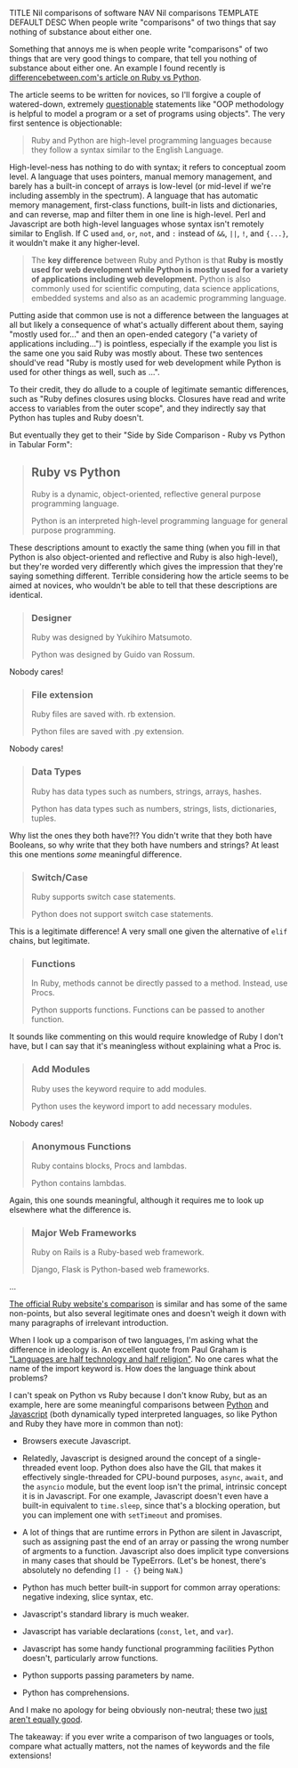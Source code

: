 TITLE Nil comparisons of software
NAV Nil comparisons
TEMPLATE DEFAULT
DESC When people write "comparisons" of two things that say nothing of substance about either one.

Something that annoys me is when people write "comparisons" of two things that are very good things to compare, that tell you nothing of substance about either one. An example I found recently is <a rel="nofollow" href="https://www.differencebetween.com/difference-between-ruby-and-vs-python/">differencebetween.com's article on Ruby vs Python</a>.

The article seems to be written for novices, so I'll forgive a couple of watered-down, extremely [questionable](https://yujiri.xyz/software/oop) statements like "OOP methodology is helpful to model a program or a set of programs using objects". The very first sentence is objectionable:

> Ruby and Python are high-level programming languages because they follow a syntax similar to the English Language.

High-level-ness has nothing to do with syntax; it refers to conceptual zoom level. A language that uses pointers, manual memory management, and barely has a built-in concept of arrays is low-level (or mid-level if we're including assembly in the spectrum). A language that has automatic memory management, first-class functions, built-in lists and dictionaries, and can reverse, map and filter them in one line is high-level. Perl and Javascript are both high-level languages whose syntax isn't remotely similar to English. If C used `and`, `or`, `not`, and `:` instead of `&&`, `||`, `!`, and `{...}`, it wouldn't make it any higher-level.

> The **key difference** between Ruby and Python is that **Ruby is mostly used for web development while Python is mostly used for a variety of applications including web development.** Python is also commonly used for scientific computing, data science applications, embedded systems and also as an academic programming language.

Putting aside that common use is not a difference between the languages at all but likely a consequence of what's actually different about them, saying "mostly used for..." and then an open-ended category ("a variety of applications including...") is pointless, especially if the example you list is the same one you said Ruby was mostly about. These two sentences should've read "Ruby is mostly used for web development while Python is used for other things as well, such as ...".

To their credit, they do allude to a couple of legitimate semantic differences, such as "Ruby defines closures using blocks. Closures have read and write access to variables from the outer scope", and they indirectly say that Python has tuples and Ruby doesn't.

But eventually they get to their "Side by Side Comparison - Ruby vs Python in Tabular Form":

> ## Ruby vs Python
>
> Ruby is a dynamic, object-oriented, reflective general purpose programming language.
>
> Python is an interpreted high-level programming language for general purpose programming.

These descriptions amount to exactly the same thing (when you fill in that Python is also object-oriented and reflective and Ruby is also high-level), but they're worded very differently which gives the impression that they're saying something different. Terrible considering how the article seems to be aimed at novices, who wouldn't be able to tell that these descriptions are identical.

> ### Designer
>
> Ruby was designed by Yukihiro Matsumoto.
>
> Python was designed by Guido van Rossum.

Nobody cares!

> ### File extension
>
> Ruby files are saved with. rb extension.
>
> Python files are saved with .py extension.

Nobody cares!

> ### Data Types
>
>Ruby has data types such as numbers, strings, arrays, hashes.
>
> Python has data types such as numbers, strings, lists, dictionaries, tuples.

Why list the ones they both have?!? You didn't write that they both have Booleans, so why write that they both have numbers and strings? At least this one mentions *some* meaningful difference.

> ### Switch/Case
>
> Ruby supports switch case statements.
>
> Python does not support switch case statements.

This is a legitimate difference! A very small one given the alternative of `elif` chains, but legitimate.

> ### Functions
>
> In Ruby, methods cannot be directly passed to a method. Instead, use Procs.
>
> Python supports functions. Functions can be passed to another function.

It sounds like commenting on this would require knowledge of Ruby I don't have, but I can say that it's meaningless without explaining what a Proc is.

> ### Add Modules
>
> Ruby uses the keyword require to add modules.
>
> Python uses the keyword import to add necessary modules.

Nobody cares!

> ### Anonymous Functions
>
> Ruby contains blocks, Procs and lambdas.
>
> Python contains lambdas.

Again, this one sounds meaningful, although it requires me to look up elsewhere what the difference is.

> ### Major Web Frameworks
>
> Ruby on Rails is a Ruby-based web framework.
>
> Django, Flask is Python-based web frameworks.

...

[The official Ruby website's comparison](https://www.ruby-lang.org/en/documentation/ruby-from-other-languages/to-ruby-from-python/) is similar and has some of the same non-points, but also several legitimate ones and doesn't weigh it down with many paragraphs of irrelevant introduction.

When I look up a comparison of two languages, I'm asking what the difference in ideology is. An excellent quote from Paul Graham is ["Languages are half technology and half religion"](http://www.paulgraham.com/avg.html). No one cares what the name of the import keyword is. How does the language think about problems?

I can't speak on Python vs Ruby because I don't know Ruby, but as an example, here are some meaningful comparisons between [Python](https://yujiri.xyz/software/python) and [Javascript](https://yujiri.xyz/software/javascript) (both dynamically typed interpreted languages, so like Python and Ruby they have more in common than not):

* Browsers execute Javascript.

* Relatedly, Javascript is designed around the concept of a single-threaded event loop. Python does also have the GIL that makes it effectively single-threaded for CPU-bound purposes, `async`, `await`, and the `asyncio` module, but the event loop isn't the primal, intrinsic concept it is in Javascript. For one example, Javascript doesn't even have a built-in equivalent to `time.sleep`, since that's a blocking operation, but you can implement one with `setTimeout` and promises.

* A lot of things that are runtime errors in Python are silent in Javascript, such as assigning past the end of an array or passing the wrong number of argments to a function. Javascript also does implicit type conversions in many cases that should be TypeErrors. (Let's be honest, there's absolutely no defending `[] - {}` being `NaN`.)

* Python has much better built-in support for common array operations: negative indexing, slice syntax, etc.

* Javascript's standard library is much weaker.

* Javascript has variable declarations (`const`, `let`, and `var`).

* Javascript has some handy functional programming facilities Python doesn't, particularly arrow functions.

* Python supports passing parameters by name.

* Python has comprehensions.

And I make no apology for being obviously non-neutral; these two [just aren't equally good](https://yujiri.xyz/software/objectivism).

The takeaway: if you ever write a comparison of two languages or tools, compare what actually matters, not the names of keywords and the file extensions!
